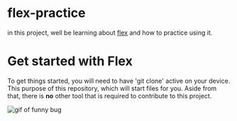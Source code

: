 # flex-practice
in this project, well be learning about [flex](https://www.w3schools.com/css/css3_flexbox.asp) and how to practice using it.


# Get started with Flex
To get things started, you will need to have 'git clone' active on your device. This purpose of this repository, which will start files for you. Aside from that, there is **no** other tool that is required to contribute to this project.

![gif of funny bug](https://media.giphy.com/media/Y4amydtsT11DMxWCdP/giphy.gif)